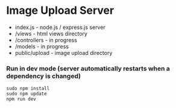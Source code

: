 # Image Upload Server

- index.js - node.js / express.js server
- /views - html views directory
- /controllers - in progress
- /models - in progress
- public/upload - image upload directory

### Run in dev mode (server automatically restarts when a dependency is changed)
```
sudo npm install
sudo npm update
npm run dev
```
